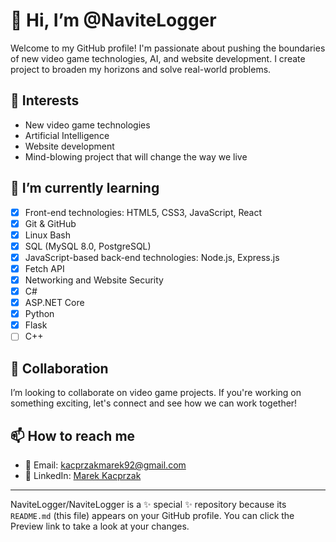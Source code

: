 # 👋 Hi, I’m @NaviteLogger

Welcome to my GitHub profile! I'm passionate about pushing the boundaries of new video game technologies, AI, and website development. I create project to broaden my horizons and solve real-world problems.

## 👀 Interests

- New video game technologies
- Artificial Intelligence
- Website development
- Mind-blowing project that will change the way we live

## 🌱 I’m currently learning

- [x] Front-end technologies: HTML5, CSS3, JavaScript, React
- [x] Git & GitHub
- [x] Linux Bash
- [x] SQL (MySQL 8.0, PostgreSQL)
- [x] JavaScript-based back-end technologies: Node.js, Express.js
- [x] Fetch API
- [x] Networking and Website Security
- [x] C#
- [x] ASP.NET Core
- [x] Python
- [x] Flask
- [ ] C++

## 💞️ Collaboration

I’m looking to collaborate on video game projects. If you're working on something exciting, let's connect and see how we can work together!

## 📫 How to reach me

- 📩 Email: kacprzakmarek92@gmail.com
- 💬 LinkedIn: [Marek Kacprzak](www.linkedin.com/in/marek-kacprzak-238053218/)

---

NaviteLogger/NaviteLogger is a ✨ special ✨ repository because its `README.md` (this file) appears on your GitHub profile. You can click the Preview link to take a look at your changes.
